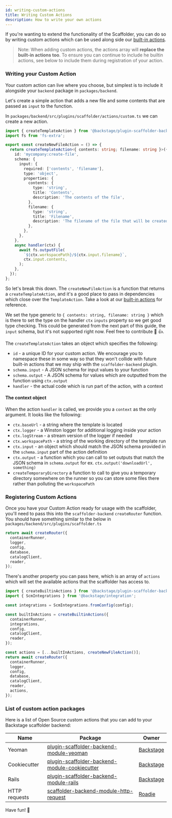 ```yaml
---
id: writing-custom-actions
title: Writing Custom Actions
description: How to write your own actions
---
```


If you're wanting to extend the functionality of the Scaffolder, you can do so
by writing custom actions which can be used along side our
[built-in actions](./builtin-actions.md).

> Note: When adding custom actions, the actions array will **replace the
> built-in actions too**. To ensure you can continue to include he builtin
> actions, see below to include them during registration of your action.

### Writing your Custom Action

Your custom action can live where you choose, but simplest is to include it
alongside your `backend` package in `packages/backend`.

Let's create a simple action that adds a new file and some contents that are
passed as `input` to the function.

In `packages/backend/src/plugins/scaffolder/actions/custom.ts` we can create a
new action.

```ts
import { createTemplateAction } from '@backstage/plugin-scaffolder-backend';
import fs from 'fs-extra';

export const createNewFileAction = () => {
  return createTemplateAction<{ contents: string; filename: string }>({
    id: 'mycompany:create-file',
    schema: {
      input: {
        required: ['contents', 'filename'],
        type: 'object',
        properties: {
          contents: {
            type: 'string',
            title: 'Contents',
            description: 'The contents of the file',
          },
          filename: {
            type: 'string',
            title: 'Filename',
            description: 'The filename of the file that will be created',
          },
        },
      },
    },
    async handler(ctx) {
      await fs.outputFile(
        `${ctx.workspacePath}/${ctx.input.filename}`,
        ctx.input.contents,
      );
    },
  });
};
```

So let's break this down. The `createNewFileAction` is a function that returns a
`createTemplateAction`, and it's a good place to pass in dependencies which
close over the `TemplateAction`. Take a look at our
[built-in actions](https://github.com/backstage/backstage/blob/master/plugins/scaffolder-backend/src/scaffolder/actions/builtin)
for reference.

We set the type generic to `{ contents: string, filename: string }` which is
there to set the type on the handler `ctx` `inputs` property so we get good type
checking. This could be generated from the next part of this guide, the `input`
schema, but it's not supported right now. Feel free to contribute 🚀 👍.

The `createTemplateAction` takes an object which specifies the following:

- `id` - a unique ID for your custom action. We encourage you to namespace these
  in some way so that they won't collide with future built-in actions that we
  may ship with the `scaffolder-backend` plugin.
- `schema.input` - A JSON schema for input values to your function
- `schema.output` - A JSON schema for values which are outputted from the
  function using `ctx.output`
- `handler` - the actual code which is run part of the action, with a context

#### The context object

When the action `handler` is called, we provide you a `context` as the only
argument. It looks like the following:

- `ctx.baseUrl` - a string where the template is located
- `ctx.logger` - a Winston logger for additional logging inside your action
- `ctx.logStream` - a stream version of the logger if needed
- `ctx.workspacePath` - a string of the working directory of the template run
- `ctx.input` - an object which should match the JSON schema provided in the
  `schema.input` part of the action definition
- `ctx.output` - a function which you can call to set outputs that match the
  JSON schema in `schema.output` for ex. `ctx.output('downloadUrl', something)`
- `createTemporaryDirectory` a function to call to give you a temporary
  directory somewhere on the runner so you can store some files there rather
  than polluting the `workspacePath`

### Registering Custom Actions

Once you have your Custom Action ready for usage with the scaffolder, you'll
need to pass this into the `scaffolder-backend` `createRouter` function. You
should have something similar to the below in
`packages/backend/src/plugins/scaffolder.ts`

```ts
return await createRouter({
  containerRunner,
  logger,
  config,
  database,
  catalogClient,
  reader,
});
```

There's another property you can pass here, which is an array of `actions` which
will set the available actions that the scaffolder has access to.

```ts
import { createBuiltinActions } from '@backstage/plugin-scaffolder-backend';
import { ScmIntegrations } from '@backstage/integration';

const integrations = ScmIntegrations.fromConfig(config);

const builtInActions = createBuiltinActions({
  containerRunner,
  integrations,
  config,
  catalogClient,
  reader,
});

const actions = [...builtInActions, createNewFileAction()];
return await createRouter({
  containerRunner,
  logger,
  config,
  database,
  catalogClient,
  reader,
  actions,
});
```

### List of custom action packages

Here is a list of Open Source custom actions that you can add to your Backstage
scaffolder backend:

| Name          | Package                                                                                                                                 | Owner                             |
| ------------- | --------------------------------------------------------------------------------------------------------------------------------------- | --------------------------------- |
| Yeoman        | [plugin-scaffolder-backend-module-yeoman](https://www.npmjs.com/package/@backstage/plugin-scaffolder-backend-module-yeoman)             | [Backstage](https://backstage.io) |
| Cookiecutter  | [plugin-scaffolder-backend-module-cookiecutter](https://www.npmjs.com/package/@backstage/plugin-scaffolder-backend-module-cookiecutter) | [Backstage](https://backstage.io) |
| Rails         | [plugin-scaffolder-backend-module-rails](https://www.npmjs.com/package/@backstage/plugin-scaffolder-backend-module-rails)               | [Backstage](https://backstage.io) |
| HTTP requests | [scaffolder-backend-module-http-request](https://www.npmjs.com/package/@roadiehq/scaffolder-backend-module-http-request)                | [Roadie](https://roadie.io)       |

Have fun! 🚀
